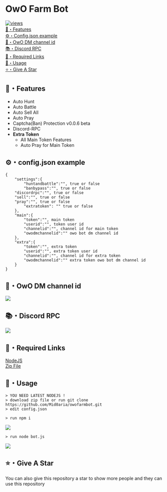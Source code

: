 # OwO Farm Bot
[![views](https://hits.sh/github.com/Mid0aria/owofarmbot.svg?label=Repo%20Views&color=770ca1&labelColor=007ec6)](https://hits.sh/github.com/Mid0aria/owofarmbot/)<br>
[👑・Features](#features)<br>
[⚙・Config.json example](#configjson-example)<br>
[📍・OwO DM channel id](#owo-dm-channel-id)<br>
[📚・Discord RPC](#discord-rpc)<br>
[🔗・Required Links](#required-links)<br>
[🎈・Usage](#usage)<br>
[⭐・Give A Star](#give-a-star)<br>

## 👑・Features
- Auto Hunt
- Auto Battle
- Auto Sell All
- Auto Pray
- Captcha(Ban) Protection v0.0.6 beta
- Discord-RPC
-   **Extra Token**
    -   All Main Token Features
    -   Auto Pray for Main Token 


## ⚙・config.json example
```
{	
    "settings":{
        "huntandbattle":"", true or false
        "banbypass":"", true or false
	"discordrpc":"", true or false
	"sell":"", true or false
	"pray":"", true or false
        "extratoken": "" true or false
	},
    "main":{
        "token":"", main token
        "userid":"", token user id
        "channelid":"", channel id for main token
        "owodmchannelid":"" owo bot dm channel id
    },
    "extra":{
        "token":"", extra token
        "userid":"", extra token user id
        "channelid":"", channel id for extra token
        "owodmchannelid":"" extra token owo bot dm channel id
    }
}

```

## 📍・OwO DM channel id
![](https://raw.githubusercontent.com/Mid0aria/owofarmbot/main/images/owochannelid.jpg)

## 📚・Discord RPC
![](https://raw.githubusercontent.com/Mid0aria/owofarmbot/main/images/newrpc.jpg)

## 🔗・Required Links
[NodeJS](https://nodejs.org/en/)<br>
[Zip File](https://github.com/Mid0aria/owofarmbot/archive/refs/heads/main.zip)


## 🎈・Usage

```
> YOU NEED LATEST NODEJS !
> download zip file or run git clone https://github.com/Mid0aria/owofarmbot.git
> edit config.json 
```

```
> run npm i
```
![](https://raw.githubusercontent.com/Mid0aria/owofarmbot/main/images/f65fcbe0baea9ad79c73030d24f37b8f.gif)
```
> run node bot.js
```
![](https://raw.githubusercontent.com/Mid0aria/owofarmbot/main/images/24578d5497a09af1d5aa03781a2028f9.gif)

## ⭐・Give A Star

You can also give this repository a star to show more people and they can use this repository
